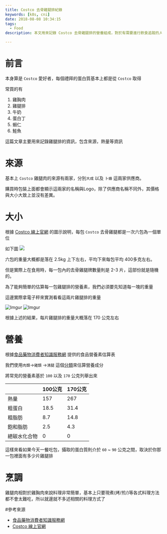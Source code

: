 ```yaml
---
title: Costco 去骨雞腿排紀錄
keywords: [k8s, cni]
date: 2018-08-08 10:34:15
tags:
  - Food
description: 本文用來記錄 Costco 去骨雞腿排的營養組成，對於有需要進行飲食追蹤的人能夠提供一個基本的概念到底每一餐吃進去的營養成分分別多少

---
```


# 前言
本身算是 `Costco` 愛好者，每個禮拜的蛋白質基本上都是從 `Costco` 取得

常買的有
1. 雞胸肉
2. 雞腿排
3. 牛奶
4. 蛋白丁
5. 蝦仁
6. 鮭魚


這篇文章主要用來記錄雞腿排的資訊，包含來源，熱量等資訊


# 來源
基本上 `Costco` 雞腿肉的來源有兩家，分別`大成` 以及 `卜蜂` 這兩家供應商。

購買時包裝上面都會顯示這兩家的名稱與Logo，除了供應商名稱不同外，其價格與大小大致上並沒有差異。


# 大小
根據 [Costco 線上官網](https://www.costco.com.tw/Food/Prepared-Canned-Food/Frozen-Food/CP-Frozen-Boneless-Chicken-Thigh-25KG-X-6Packs/p/146146) 的圖示說明，每包 `Costco` 去骨雞腿都是一次六包為一個單位

如下圖
![](
https://www.costco.com.tw/medias/sys_master/products/hca/h5c/8839260799006.jpg)

六包的重量大概都是落在 2.5kg 上下左右，平均下來每包平均 400多克左右。

但是實際上在食用時，每一包內的去骨雞腿牌數量則是 2-3 片，這部份就是隨機的。

為了能夠簡單的估算每一包雞腿排的營養素，我們必須要先知道每一塊的重量

這邊實際拿電子秤來實測看看這兩片雞腿排的重量


![Imgur](https://i.imgur.com/CNH6tXB.jpg)
![Imgur](https://i.imgur.com/t9CIvyM.jpg)

根據上述的結果，每片雞腿排的重量大概落在 170 公克左右


# 營養
根據[食品藥物消費者知識服務網](https://consumer.fda.gov.tw/Food/TFND.aspx?nodeID=178) 提供的食品營養素估算表

我們使用`肉類`->`雞類` ->`清腿` 這個[分類](https://consumer.fda.gov.tw/Food/detail/TFNDD.aspx?f=1&pid=103)來估算營養成分

將常見的營養素基於 `100` 以及 `170` 公克列舉出來


|  | 100公克 | 170公克 |
| -------- | -------- | -------- |
| 熱量      | 157     |    267     |
| 粗蛋白      | 18.5     |    31.4     |
| 粗脂肪      | 8.7     |    14.8     |
| 飽和脂肪      | 2.5     |    4.3     |
| 總碳水化合物      | 0     |    0     |

這樣來看如果今天一餐吃包，攝取的蛋白質則介於 `60` ~ `90` 公克之間，取決於你那一包裡面有多少片雞腿排

# 烹調
雞腿肉相對於雞胸肉來說料理非常簡單，基本上只要現煮(烤/煎/)等各式料理方法都不會太難吃，所以就邊就不多述相關的料理方式了


#參考來源
- [食品藥物消費者知識服務網](https://consumer.fda.gov.tw/Food/TFND.aspx?nodeID=178)
- [Costco 線上官網](https://www.costco.com.tw/Food/Prepared-Canned-Food/Frozen-Food/CP-Frozen-Boneless-Chicken-Thigh-25KG-X-6Packs/p/146146)
